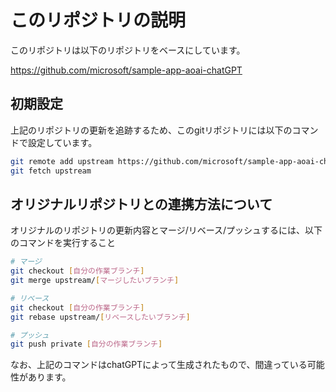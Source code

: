 # このリポジトリの説明

このリポジトリは以下のリポジトリをベースにしています。

https://github.com/microsoft/sample-app-aoai-chatGPT

## 初期設定

上記のリポジトリの更新を追跡するため、このgitリポジトリには以下のコマンドで設定しています。

``` bash
git remote add upstream https://github.com/microsoft/sample-app-aoai-chatGPT
git fetch upstream
```


## オリジナルリポジトリとの連携方法について

オリジナルのリポジトリの更新内容とマージ/リベース/プッシュするには、以下のコマンドを実行すること

``` bash
# マージ
git checkout [自分の作業ブランチ]
git merge upstream/[マージしたいブランチ]

# リベース
git checkout [自分の作業ブランチ]
git rebase upstream/[リベースしたいブランチ]

# プッシュ
git push private [自分の作業ブランチ]
```

なお、上記のコマンドはchatGPTによって生成されたもので、間違っている可能性があります。
